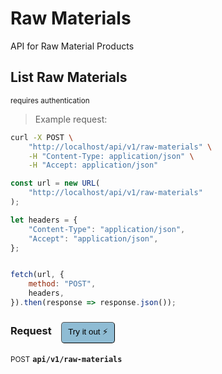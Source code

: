 # Raw Materials

API for Raw Material Products

## List Raw Materials

<small class="badge badge-darkred">requires authentication</small>



> Example request:

```bash
curl -X POST \
    "http://localhost/api/v1/raw-materials" \
    -H "Content-Type: application/json" \
    -H "Accept: application/json"
```

```javascript
const url = new URL(
    "http://localhost/api/v1/raw-materials"
);

let headers = {
    "Content-Type": "application/json",
    "Accept": "application/json",
};


fetch(url, {
    method: "POST",
    headers,
}).then(response => response.json());
```


<div id="execution-results-POSTapi-v1-raw-materials" hidden>
    <blockquote>Received response<span id="execution-response-status-POSTapi-v1-raw-materials"></span>:</blockquote>
    <pre class="json"><code id="execution-response-content-POSTapi-v1-raw-materials"></code></pre>
</div>
<div id="execution-error-POSTapi-v1-raw-materials" hidden>
    <blockquote>Request failed with error:</blockquote>
    <pre><code id="execution-error-message-POSTapi-v1-raw-materials"></code></pre>
</div>
<form id="form-POSTapi-v1-raw-materials" data-method="POST" data-path="api/v1/raw-materials" data-authed="1" data-hasfiles="0" data-headers='{"Content-Type":"application\/json","Accept":"application\/json"}' onsubmit="event.preventDefault(); executeTryOut('POSTapi-v1-raw-materials', this);">
<h3>
    Request&nbsp;&nbsp;&nbsp;
        <button type="button" style="background-color: #8fbcd4; padding: 5px 10px; border-radius: 5px; border-width: thin;" id="btn-tryout-POSTapi-v1-raw-materials" onclick="tryItOut('POSTapi-v1-raw-materials');">Try it out ⚡</button>
    <button type="button" style="background-color: #c97a7e; padding: 5px 10px; border-radius: 5px; border-width: thin;" id="btn-canceltryout-POSTapi-v1-raw-materials" onclick="cancelTryOut('POSTapi-v1-raw-materials');" hidden>Cancel</button>&nbsp;&nbsp;
    <button type="submit" style="background-color: #6ac174; padding: 5px 10px; border-radius: 5px; border-width: thin;" id="btn-executetryout-POSTapi-v1-raw-materials" hidden>Send Request 💥</button>
    </h3>
<p>
<small class="badge badge-black">POST</small>
 <b><code>api/v1/raw-materials</code></b>
</p>
<p>
<label id="auth-POSTapi-v1-raw-materials" hidden>Authorization header: <b><code>Bearer </code></b><input type="text" name="Authorization" data-prefix="Bearer " data-endpoint="POSTapi-v1-raw-materials" data-component="header"></label>
</p>
</form>



